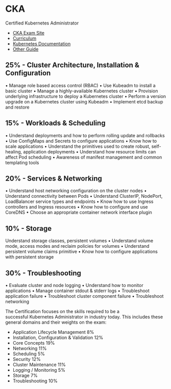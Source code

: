 # CKA
Certified Kubernetes Administrator

* [CKA Exam Site](https://www.cncf.io/certification/cka/)
* [Curriculum](https://github.com/cncf/curriculum)
* [Kubernetes Documentation](https://kubernetes.io/docs)
* [Other Guide](https://github.com/David-VTUK/CKA-StudyGuide)


## 25% - Cluster Architecture, Installation & Configuration
• Manage role based access control (RBAC)
• Use Kubeadm to install a basic cluster
• Manage a highly-available Kubernetes cluster
• Provision underlying infrastructure to deploy a Kubernetes cluster
• Perform a version upgrade on a Kubernetes cluster using Kubeadm
• Implement etcd backup and restore

## 15% - Workloads & Scheduling
• Understand deployments and how to perform rolling update and rollbacks
• Use ConfigMaps and Secrets to configure applications
• Know how to scale applications
• Understand the primitives used to create robust, self-healing, application deployments
• Understand how resource limits can affect Pod scheduling
• Awareness of manifest management and common templating tools

## 20% - Services & Networking
• Understand host networking configuration on the cluster nodes
• Understand connectivity between Pods
• Understand ClusterIP, NodePort, LoadBalancer service types and endpoints
• Know how to use Ingress controllers and Ingress resources
• Know how to configure and use CoreDNS
• Choose an appropriate container network interface plugin

## 10% - Storage
 Understand storage classes, persistent volumes
• Understand volume mode, access modes and reclaim policies for volumes
• Understand persistent volume claims primitive
• Know how to configure applications with persistent storage

## 30% - Troubleshooting
• Evaluate cluster and node logging
• Understand how to monitor applications
• Manage container stdout & stderr logs
• Troubleshoot application failure
• Troubleshoot cluster component failure
• Troubleshoot networking


The Certification focuses on the skills required to be a successful Kubernetes Administrator in industry today. This includes these general domains and their weights on the exam:

-   Application Lifecycle Management 8%
-   Installation, Configuration & Validation 12%
-   Core Concepts 19%
-   Networking 11%
-   Scheduling 5%
-   Security 12%
-   Cluster Maintenance 11%
-   Logging / Monitoring 5%
-   Storage 7%
-   Troubleshooting 10%
